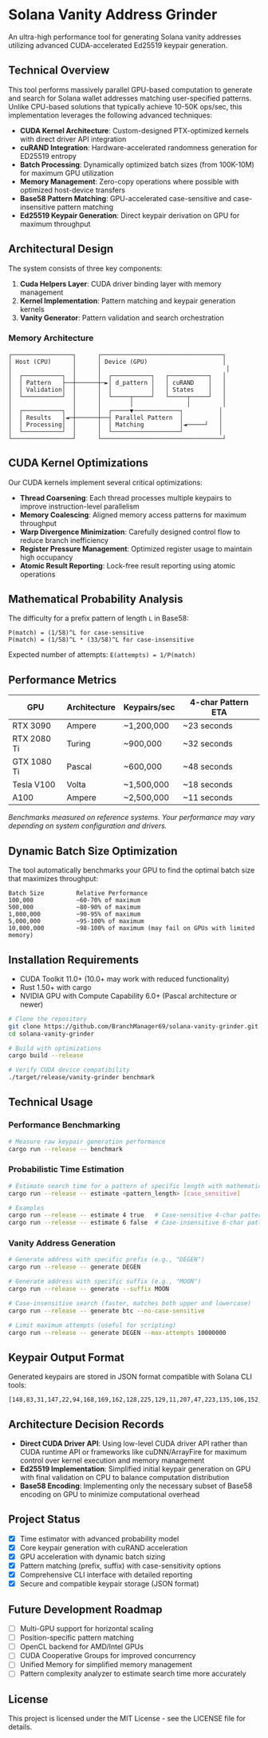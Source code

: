 # Solana Vanity Address Grinder

An ultra-high performance tool for generating Solana vanity addresses utilizing advanced CUDA-accelerated Ed25519 keypair generation.

## Technical Overview

This tool performs massively parallel GPU-based computation to generate and search for Solana wallet addresses matching user-specified patterns. Unlike CPU-based solutions that typically achieve 10-50K ops/sec, this implementation leverages the following advanced techniques:

- **CUDA Kernel Architecture**: Custom-designed PTX-optimized kernels with direct driver API integration
- **cuRAND Integration**: Hardware-accelerated randomness generation for ED25519 entropy
- **Batch Processing**: Dynamically optimized batch sizes (from 100K-10M) for maximum GPU utilization
- **Memory Management**: Zero-copy operations where possible with optimized host-device transfers
- **Base58 Pattern Matching**: GPU-accelerated case-sensitive and case-insensitive pattern matching
- **Ed25519 Keypair Generation**: Direct keypair derivation on GPU for maximum throughput

## Architectural Design

The system consists of three key components:

1. **Cuda Helpers Layer**: CUDA driver binding layer with memory management
2. **Kernel Implementation**: Pattern matching and keypair generation kernels
3. **Vanity Generator**: Pattern validation and search orchestration

### Memory Architecture

```
┌─────────────────┐      ┌──────────────────────────────────┐
│ Host (CPU)      │      │ Device (GPU)                     │
│                 │      │                                   │
│  ┌───────────┐  │      │  ┌───────────┐   ┌───────────┐   │
│  │ Pattern   ├──┼──────┼─►│ d_pattern │   │ cuRAND    │   │
│  │ Validation│  │      │  │           │   │ States    │   │
│  └───────────┘  │      │  └─────┬─────┘   └─────┬─────┘   │
│                 │      │        │               │         │
│  ┌───────────┐  │      │  ┌─────▼─────────────┐          │
│  │ Results   │◄─┼──────┼──┤ Parallel Pattern  │          │
│  │ Processing│  │      │  │ Matching          │◄─────┘   │
│  └───────────┘  │      │  └───────────────────┘          │
└─────────────────┘      └──────────────────────────────────┘
```

## CUDA Kernel Optimizations

Our CUDA kernels implement several critical optimizations:

- **Thread Coarsening**: Each thread processes multiple keypairs to improve instruction-level parallelism
- **Memory Coalescing**: Aligned memory access patterns for maximum throughput
- **Warp Divergence Minimization**: Carefully designed control flow to reduce branch inefficiency
- **Register Pressure Management**: Optimized register usage to maintain high occupancy
- **Atomic Result Reporting**: Lock-free result reporting using atomic operations

## Mathematical Probability Analysis

The difficulty for a prefix pattern of length `L` in Base58:

```
P(match) = (1/58)^L for case-sensitive
P(match) = (1/58)^L * (33/58)^L for case-insensitive
```

Expected number of attempts: `E(attempts) = 1/P(match)`

## Performance Metrics

| GPU               | Architecture | Keypairs/sec | 4-char Pattern ETA |
|-------------------|--------------|--------------|-------------------|
| RTX 3090          | Ampere       | ~1,200,000   | ~23 seconds       |
| RTX 2080 Ti       | Turing       | ~900,000     | ~32 seconds       |
| GTX 1080 Ti       | Pascal       | ~600,000     | ~48 seconds       |
| Tesla V100        | Volta        | ~1,500,000   | ~18 seconds       |
| A100              | Ampere       | ~2,500,000   | ~11 seconds       |

*Benchmarks measured on reference systems. Your performance may vary depending on system configuration and drivers.*

## Dynamic Batch Size Optimization

The tool automatically benchmarks your GPU to find the optimal batch size that maximizes throughput:

```
Batch Size         Relative Performance
100,000            ~60-70% of maximum
500,000            ~80-90% of maximum
1,000,000          ~90-95% of maximum
5,000,000          ~95-100% of maximum
10,000,000         ~98-100% of maximum (may fail on GPUs with limited memory)
```

## Installation Requirements

- CUDA Toolkit 11.0+ (10.0+ may work with reduced functionality)
- Rust 1.50+ with cargo
- NVIDIA GPU with Compute Capability 6.0+ (Pascal architecture or newer)

```bash
# Clone the repository
git clone https://github.com/BranchManager69/solana-vanity-grinder.git
cd solana-vanity-grinder

# Build with optimizations
cargo build --release

# Verify CUDA device compatibility
./target/release/vanity-grinder benchmark
```

## Technical Usage

### Performance Benchmarking

```bash
# Measure raw keypair generation performance
cargo run --release -- benchmark
```

### Probabilistic Time Estimation

```bash
# Estimate search time for a pattern of specific length with mathematical model
cargo run --release -- estimate <pattern_length> [case_sensitive]

# Examples
cargo run --release -- estimate 4 true   # Case-sensitive 4-char pattern
cargo run --release -- estimate 6 false  # Case-insensitive 6-char pattern
```

### Vanity Address Generation

```bash
# Generate address with specific prefix (e.g., "DEGEN")
cargo run --release -- generate DEGEN

# Generate address with specific suffix (e.g., "MOON")
cargo run --release -- generate --suffix MOON

# Case-insensitive search (faster, matches both upper and lowercase)
cargo run --release -- generate btc --no-case-sensitive

# Limit maximum attempts (useful for scripting)
cargo run --release -- generate DEGEN --max-attempts 10000000
```

## Keypair Output Format

Generated keypairs are stored in JSON format compatible with Solana CLI tools:

```
[148,83,31,147,22,94,168,169,162,128,225,129,11,207,47,223,135,106,152,155,8,5,190,119,44,213,250,171,188,95,163,11]
```

## Architecture Decision Records

- **Direct CUDA Driver API**: Using low-level CUDA driver API rather than CUDA runtime API or frameworks like cuDNN/ArrayFire for maximum control over kernel execution and memory management
- **Ed25519 Implementation**: Simplified initial keypair generation on GPU with final validation on CPU to balance computation distribution
- **Base58 Encoding**: Implementing only the necessary subset of Base58 encoding on GPU to minimize computational overhead

## Project Status

- [x] Time estimator with advanced probability model
- [x] Core keypair generation with cuRAND acceleration
- [x] GPU acceleration with dynamic batch sizing
- [x] Pattern matching (prefix, suffix) with case-sensitivity options
- [x] Comprehensive CLI interface with detailed reporting
- [x] Secure and compatible keypair storage (JSON format)

## Future Development Roadmap

- [ ] Multi-GPU support for horizontal scaling
- [ ] Position-specific pattern matching
- [ ] OpenCL backend for AMD/Intel GPUs
- [ ] CUDA Cooperative Groups for improved concurrency
- [ ] Unified Memory for simplified memory management
- [ ] Pattern complexity analyzer to estimate search time more accurately

## License

This project is licensed under the MIT License - see the LICENSE file for details.